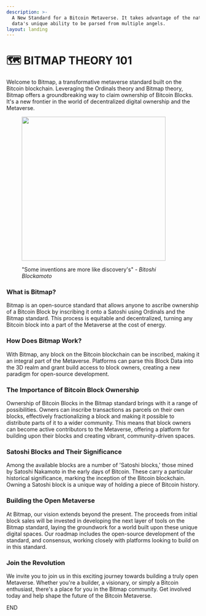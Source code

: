 ```yaml
---
description: >-
  A New Standard for a Bitcoin Metaverse. It takes advantage of the nature of
  data's unique ability to be parsed from multiple angels.
layout: landing
---
```


# 🗺 BITMAP THEORY 101

Welcome to Bitmap, a transformative metaverse standard built on the Bitcoin blockchain. Leveraging the Ordinals theory and Bitmap theory, Bitmap offers a groundbreaking way to claim ownership of Bitcoin Blocks. It's a new frontier in the world of decentralized digital ownership and the Metaverse.

<figure><img src="../../../.gitbook/assets/Bitoshi.png" alt="" width="375"><figcaption><p>"Some inventions are more like discovery's" - <em>Bitoshi Blockamoto</em></p></figcaption></figure>

### What is Bitmap?

Bitmap is an open-source standard that allows anyone to ascribe ownership of a Bitcoin Block by inscribing it onto a Satoshi using Ordinals and the Bitmap standard. This process is equitable and decentralized, turning any Bitcoin block into a part of the Metaverse at the cost of energy.

### How Does Bitmap Work?

With Bitmap, any block on the Bitcoin blockchain can be inscribed, making it an integral part of the Metaverse. Platforms can parse this Block Data into the 3D realm and grant build access to block owners, creating a new paradigm for open-source development.

### The Importance of Bitcoin Block Ownership

Ownership of Bitcoin Blocks in the Bitmap standard brings with it a range of possibilities. Owners can inscribe transactions as parcels on their own blocks, effectively fractionalizing a block and making it possible to distribute parts of it to a wider community. This means that block owners can become active contributors to the Metaverse, offering a platform for building upon their blocks and creating vibrant, community-driven spaces.

### Satoshi Blocks and Their Significance

Among the available blocks are a number of 'Satoshi blocks,' those mined by Satoshi Nakamoto in the early days of Bitcoin. These carry a particular historical significance, marking the inception of the Bitcoin blockchain. Owning a Satoshi block is a unique way of holding a piece of Bitcoin history.

### Building the Open Metaverse

At Bitmap, our vision extends beyond the present. The proceeds from initial block sales will be invested in developing the next layer of tools on the Bitmap standard, laying the groundwork for a world built upon these unique digital spaces. Our roadmap includes the open-source development of the standard, and consensus, working closely with platforms looking to build on in this standard.

### Join the Revolution

We invite you to join us in this exciting journey towards building a truly open Metaverse. Whether you're a builder, a visionary, or simply a Bitcoin enthusiast, there's a place for you in the Bitmap community. Get involved today and help shape the future of the Bitcoin Metaverse.



END
